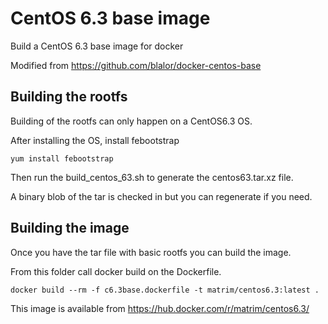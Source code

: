 # CentOS 6.3 base image

Build a CentOS 6.3 base image for docker

Modified from https://github.com/blalor/docker-centos-base

## Building the rootfs

Building of the rootfs can only happen on a CentOS6.3 OS. 

After installing the OS, install febootstrap

    yum install febootstrap

Then run the build_centos_63.sh to generate the centos63.tar.xz file.

A binary blob of the tar is checked in but you can regenerate if you need.

## Building the image

Once you have the tar file with basic rootfs you can build the image.

From this folder call docker build on the Dockerfile.

    docker build --rm -f c6.3base.dockerfile -t matrim/centos6.3:latest .

This image is available from https://hub.docker.com/r/matrim/centos6.3/



